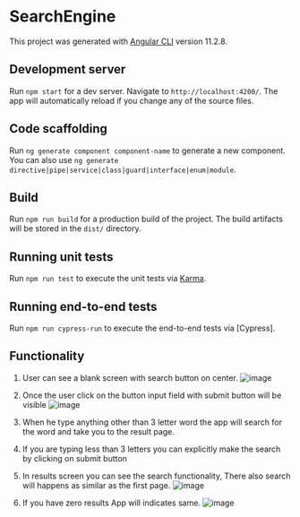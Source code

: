 # SearchEngine

This project was generated with [Angular CLI](https://github.com/angular/angular-cli) version 11.2.8.

## Development server

Run `npm start` for a dev server. Navigate to `http://localhost:4200/`. The app will automatically reload if you change any of the source files.

## Code scaffolding

Run `ng generate component component-name` to generate a new component. You can also use `ng generate directive|pipe|service|class|guard|interface|enum|module`.

## Build

Run `npm run build`  for a production build of the project. The build artifacts will be stored in the `dist/` directory.

## Running unit tests

Run `npm run test` to execute the unit tests via [Karma](https://karma-runner.github.io).

## Running end-to-end tests

Run `npm run cypress-run` to execute the end-to-end tests via [Cypress].

## Functionality

1. User can see a blank screen with search button on center.
![image](https://user-images.githubusercontent.com/13688824/113608179-d7211700-9667-11eb-888a-663189d8e744.png)

2. Once the user click on the button input field with submit button will be visible
![image](https://user-images.githubusercontent.com/13688824/113608252-f15af500-9667-11eb-9fc2-bc54ce8d91f0.png)

3. When he type anything other than 3 letter word the app will search for the word and take you to the result page.
4. If you are typing less than 3 letters you can explicitly make the search by clicking on submit button
5. In results screen you can see the search functionality, There also search will happens as similar as the first page.
![image](https://user-images.githubusercontent.com/13688824/113608338-12234a80-9668-11eb-86fd-f8348b9ee861.png)

6. If you have zero results App will indicates same.
![image](https://user-images.githubusercontent.com/13688824/113608399-2b2bfb80-9668-11eb-9c6e-b8347c9fa743.png)
